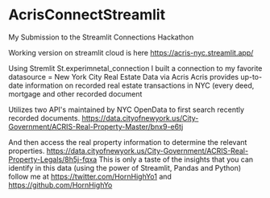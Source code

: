 # AcrisConnectStreamlit

My Submission to the Streamlit Connections Hackathon

Working version on streamlit cloud is here https://acris-nyc.streamlit.app/

Using Stremlit St.experimnetal_connection I built a connection to my favorite datasource = New York City Real Estate Data via Acris
Acris provides up-to-date information on recorded real estate transactions in NYC (every deed, mortgage and other recorded document

Utilizes two API's maintained by NYC OpenData to first search recently recorded documents. https://data.cityofnewyork.us/City-Government/ACRIS-Real-Property-Master/bnx9-e6tj

And then access the real property information to determine the relevant properties. https://data.cityofnewyork.us/City-Government/ACRIS-Real-Property-Legals/8h5j-fqxa
This is only a taste of the insights that you can identify in this data (using the power of Streamlit, Pandas and Python)
follow me at https://twitter.com/HornHighYo1 and https://github.com/HornHighYo
